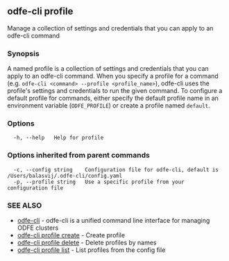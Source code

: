 ## odfe-cli profile

Manage a collection of settings and credentials that you can apply to an odfe-cli command

### Synopsis

A named profile is a collection of settings and credentials that you can apply to an odfe-cli command. When you specify a profile for a command (e.g. `odfe-cli <command> --profile <profile_name>`), odfe-cli uses the profile's settings and credentials to run the given command.
To configure a default profile for commands, either specify the default profile name in an environment variable (`ODFE_PROFILE`) or create a profile named `default`.

### Options

```
  -h, --help   Help for profile
```

### Options inherited from parent commands

```
  -c, --config string    Configuration file for odfe-cli, default is /Users/balasvij/.odfe-cli/config.yaml
  -p, --profile string   Use a specific profile from your configuration file
```

### SEE ALSO

* [odfe-cli](../odfe-cli.md)	 - odfe-cli is a unified command line interface for managing ODFE clusters
* [odfe-cli profile create](odfe-cli_profile_create.md)	 - Create profile
* [odfe-cli profile delete](odfe-cli_profile_delete.md)	 - Delete profiles by names
* [odfe-cli profile list](odfe-cli_profile_list.md)	 - List profiles from the config file
